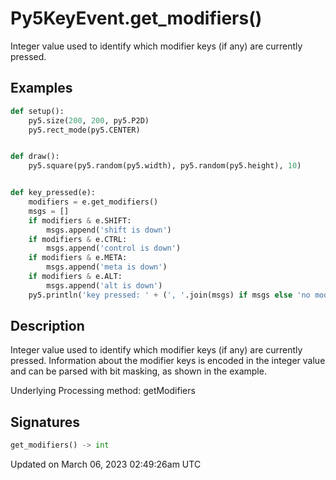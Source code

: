 # Py5KeyEvent.get_modifiers()

Integer value used to identify which modifier keys (if any) are currently pressed.

## Examples

<div class="example-table">

<div class="example-row"><div class="example-cell-image">

</div><div class="example-cell-code">

```python
def setup():
    py5.size(200, 200, py5.P2D)
    py5.rect_mode(py5.CENTER)


def draw():
    py5.square(py5.random(py5.width), py5.random(py5.height), 10)


def key_pressed(e):
    modifiers = e.get_modifiers()
    msgs = []
    if modifiers & e.SHIFT:
        msgs.append('shift is down')
    if modifiers & e.CTRL:
        msgs.append('control is down')
    if modifiers & e.META:
        msgs.append('meta is down')
    if modifiers & e.ALT:
        msgs.append('alt is down')
    py5.println('key pressed: ' + (', '.join(msgs) if msgs else 'no modifiers'))
```

</div></div>

</div>

## Description

Integer value used to identify which modifier keys (if any) are currently pressed. Information about the modifier keys is encoded in the integer value and can be parsed with bit masking, as shown in the example.

Underlying Processing method: getModifiers

## Signatures

```python
get_modifiers() -> int
```

Updated on March 06, 2023 02:49:26am UTC
